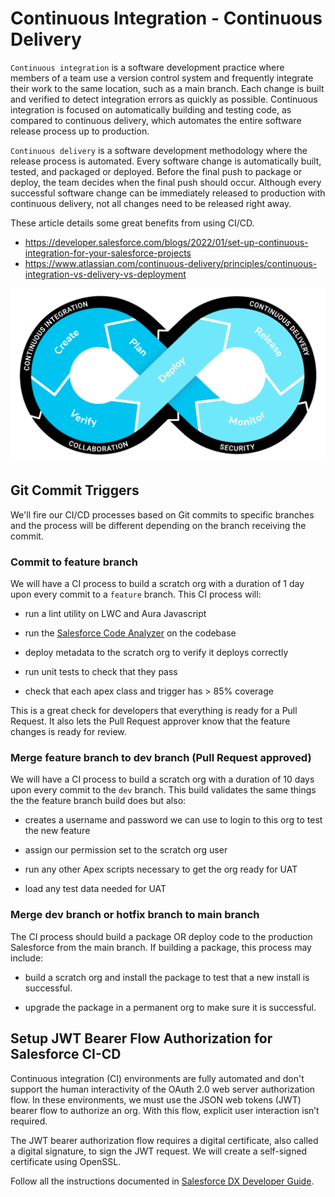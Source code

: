 # Continuous Integration - Continuous Delivery

`Continuous integration` is a software development practice where members of a team use a version control system and frequently integrate their work to the same location, such as a main branch. Each change is built and verified to detect integration errors as quickly as possible. Continuous integration is focused on automatically building and testing code, as compared to continuous delivery, which automates the entire software release process up to production.

`Continuous delivery` is a software development methodology where the release process is automated. Every software change is automatically built, tested, and packaged or deployed. Before the final push to package or deploy, the team decides when the final push should occur. Although every successful software change can be immediately released to production with continuous delivery, not all changes need to be released right away.

These article details some great benefits from using CI/CD.

- https://developer.salesforce.com/blogs/2022/01/set-up-continuous-integration-for-your-salesforce-projects
- https://www.atlassian.com/continuous-delivery/principles/continuous-integration-vs-delivery-vs-deployment

![CI-CD.png](images/CI-CD.png)

## Git Commit Triggers

We'll fire our CI/CD processes based on Git commits to specific branches and the process will be different depending on the branch receiving the commit.

### Commit to feature branch

We will have a CI process to build a scratch org with a duration of 1 day upon every commit to a `feature` branch. This CI process will:

- run a lint utility on LWC and Aura Javascript

- run the [Salesforce Code Analyzer](https://forcedotcom.github.io/sfdx-scanner/en/v3.x/scanner-commands/run/) on the codebase

- deploy metadata to the scratch org to verify it deploys correctly

- run unit tests to check that they pass

- check that each apex class and trigger has > 85% coverage

This is a great check for developers that everything is ready for a Pull Request. It also lets the Pull Request approver know that the feature changes is ready for review.

### Merge feature branch to dev branch (Pull Request approved)

We will have a CI process to build a scratch org with a duration of 10 days upon every commit to the `dev` branch. This build validates the same things the the feature branch build does but also:

- creates a username and password we can use to login to this org to test the new feature

- assign our permission set to the scratch org user

- run any other Apex scripts necessary to get the org ready for UAT

- load any test data needed for UAT

### Merge dev branch or hotfix branch to main branch

The CI process should build a package OR deploy code to the production Salesforce from the main branch. If building a package, this process may include:

- build a scratch org and install the package to test that a new install is successful.

- upgrade the package in a permanent org to make sure it is successful.

## Setup JWT Bearer Flow Authorization for Salesforce CI-CD

Continuous integration (CI) environments are fully automated and don't support the human interactivity of the OAuth 2.0 web server authorization flow. In these environments, we must use the JSON web tokens (JWT) bearer flow to authorize an org. With this flow, explicit user interaction isn’t required.

The JWT bearer authorization flow requires a digital certificate, also called a digital signature, to sign the JWT request. We will create a self-signed certificate using OpenSSL.

Follow all the instructions documented in [Salesforce DX Developer Guide](https://developer.salesforce.com/docs/atlas.en-us.sfdx_dev.meta/sfdx_dev/sfdx_dev_auth_jwt_flow.htm#sfdx_dev_auth_jwt_flow).
